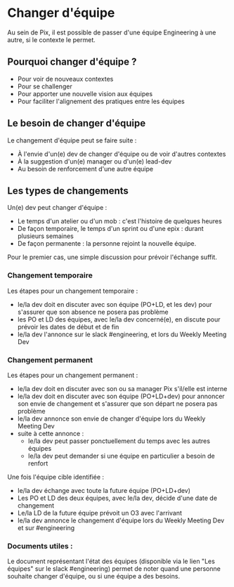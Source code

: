 # Changer d'équipe

Au sein de Pix, il est possible de passer d'une équipe Engineering à une autre, si le contexte le permet. 

## Pourquoi changer d'équipe ?

* Pour voir de nouveaux contextes
* Pour se challenger
* Pour apporter une nouvelle vision aux équipes
* Pour faciliter l'alignement des pratiques entre les équipes

## Le besoin de changer d'équipe

Le changement d'équipe peut se faire suite :
* À l'envie d'un(e) dev de changer d'équipe ou de voir d'autres contextes
* À la suggestion d'un(e) manager ou d'un(e) lead-dev
* Au besoin de renforcement d'une autre équipe

## Les types de changements

Un(e) dev peut changer d'équipe :
* Le temps d'un atelier ou d'un mob : c'est l'histoire de quelques heures
* De façon temporaire, le temps d'un sprint ou d'une epix : durant plusieurs semaines
* De façon permanente : la personne rejoint la nouvelle équipe.

Pour le premier cas, une simple discussion pour prévoir l'échange suffit.


### Changement temporaire

Les étapes pour un changement temporaire : 
* le/la dev doit en discuter avec son équipe (PO+LD, et les dev) pour s'assurer que son absence ne posera pas problème
* les PO et LD des équipes, avec le/la dev concerné(e), en discute pour prévoir les dates de début et de fin
* le/la dev l'annonce sur le slack #engineering, et lors du Weekly Meeting Dev 

### Changement permanent

Les étapes pour un changement permanent :
* le/la dev doit en discuter avec son ou sa manager Pix s'il/elle est interne
* le/la dev doit en discuter avec son équipe (PO+LD+dev) pour annoncer son envie de changement et s'assurer que son départ ne posera pas problème
* le/la dev annonce son envie de changer d'équipe lors du Weekly Meeting Dev
* suite à cette annonce : 
  * le/la dev peut passer ponctuellement du temps avec les autres équipes
  * le/la dev peut demander si une équipe en particulier a besoin de renfort

Une fois l'équipe cible identifiée :
* le/la dev échange avec toute la future équipe (PO+LD+dev)
* Les PO et LD des deux équipes, avec le/la dev, décide d'une date de changement
* Le/la LD de la future équipe prévoit un O3 avec l'arrivant
* le/la dev annonce le changement d'équipe lors du Weekly Meeting Dev et sur #engineering

### Documents utiles :

Le document représentant l'état des équipes (disponible via le lien "Les équipes" sur le slack #engineering) permet de noter quand une personne souhaite changer d'équipe, ou si une équipe a des besoins.


